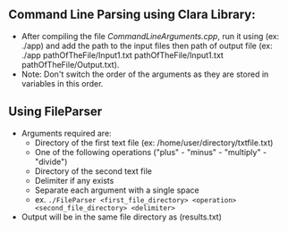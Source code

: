 ## Command Line Parsing using Clara Library:
- After compiling the file *CommandLineArguments.cpp*, run it using (ex: ./app) and add the path to the input files then path of output file (ex: ./app   pathOfTheFile/Input1.txt  pathOfTheFile/Input1.txt   pathOfTheFile/Output.txt).
- Note: Don't switch the order of the arguments as they are stored in variables in this order.
## Using FileParser
- Arguments required are:
   - Directory of the first text file (ex: /home/user/directory/txtfile.txt)
   - One of the following operations ("plus" - "minus" - "multiply" - "divide")
   - Directory of the second text file
   - Delimiter if any exists
   - Separate each argument with a single space
   - ex. `./FileParser <first_file_directory> <operation> <second_file_directory> <delimiter>`
- Output will be in the same file directory as (results.txt)
